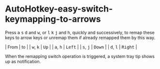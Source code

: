 # AutoHotkey-easy-switch-keymapping-to-arrows

Press <kbd>a</kbd> <kbd>s</kbd> <kbd>d</kbd> and <kbd>w</kbd>, or <kbd>l</kbd>
<kbd>k</kbd> <kbd>j</kbd> and <kbd>h</kbd>, quickly and successively, to remap
these keys to arrow keys or unremap them if already remapped them by this way.

| From                       | to               |
| <kbd>w</kbd>, <kbd>k</kbd> | <kbd>Up</kbd>    |
| <kbd>a</kbd>, <kbd>h</kbd> | <kbd>Left</kbd>  |
| <kbd>s</kbd>, <kbd>j</kbd> | <kbd>Down</kbd>  |
| <kbd>d</kbd>, <kbd>l</kbd> | <kbd>Right</kbd> |

When the remapping switch operation is triggered, a system tray tip shows up as
notification.
